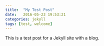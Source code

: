 ```yaml
---
title:  "My Test Post"
date:   2016-05-23 19:53:21
categories: jekyll
tags: [test, welcome]
---
```


This is a test post for a Jekyll site with a blog.